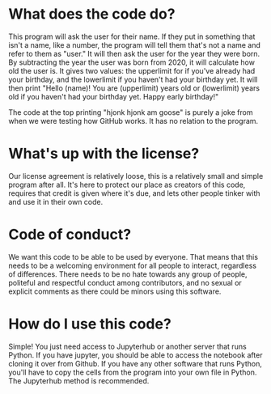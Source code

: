 # What does the code do?
This program will ask the user for their name. If they put in something that isn't a name, like a number, the program will tell them that's not a name and refer to them as "user." It will then ask the user for the year they were born. By subtracting the year the user was born from 2020, it will calculate how old the user is. It gives two values: the upperlimit for if you've already had your birthday, and the lowerlimit if you haven't had your birthday yet. It will then print "Hello (name)! You are (upperlimit) years old or (lowerlimit) years old if you haven't had your birthday yet. Happy early birthday!"

The code at the top printing "hjonk hjonk am goose" is purely a joke from when we were testing how GitHub works. It has no relation to the program.

# What's up with the license?
Our license agreement is relatively loose, this is a relatively small and simple program after all. It's here to protect our place as creators of this code, requires that credit is given where it's due, and lets other people tinker with and use it in their own code.

# Code of conduct?
We want this code to be able to be used by everyone. That means that this needs to be a welcoming environment for all people to interact, regardless of differences. There needs to be no hate towards any group of people, politeful and respectful conduct among contributors, and no sexual or explicit comments as there could be minors using this software.

# How do I use this code?
Simple! You just need access to Jupyterhub or another server that runs Python. If you have jupyter, you should be able to access the notebook after cloning it over from Github. If you have any other software that runs Python, you'll have to copy the cells from the program into your own file in Python. The Jupyterhub method is recommended.
